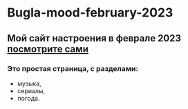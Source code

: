 # Bugla-mood-february-2023
## Мой сайт настроения в феврале 2023 [посмотрите сами](https://anastasiabuglakova.github.io/Bugla-mood-february-2023/)
### Это простая страница, с разделами:
- музыка,
- сериалы,
- погода.
